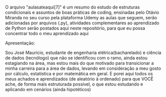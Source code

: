O arquivo "aulasateaqui[7]" é um resumo do estudo de estruturas condicionais e assuntos de boas práticas de coding, ensinadas pelo Otávio Miranda no seu curso pela plataforma Udemy
as aulas que seguem, serão adicionadas por arquivos (.py), atividades complementares ao aprendizado de Python serão postados aqui neste repositório, para que eu possa concentrar todo o meu
aprendizado aqui

Apresentação:

Sou José Mauricio, estudante de engenharia elétrica(bacharelado) e ciência de dados (tecnólogo) que não se identificou com o ramo, ainda estou estagiando na área, mas estou mais do que motivado para transicionar a minha carreira para a área de dados, levando em consideração a meu gosto por cálculo, estatística e por matemática em geral. E porei aqui todos os meus achados e aprendizados (de aleatório à ordenado) para que VOCÊ ache, de forma mais estruturada possível, o que estou estudando e aplicando em cenários (ainda hipotéticos) 
